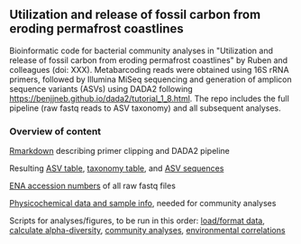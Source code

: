 ## Utilization and release of fossil carbon from eroding permafrost coastlines

Bioinformatic code for bacterial community analyses in "Utilization and release of fossil carbon from eroding permafrost coastlines" by Ruben and colleagues (doi: XXX). Metabarcoding reads were obtained using 16S rRNA primers, followed by Illumina MiSeq sequencing and generation of amplicon sequence variants (ASVs) using DADA2 following https://benjjneb.github.io/dada2/tutorial_1_8.html. The repo includes the full pipeline (raw fastq reads to ASV taxonomy) and all subsequent analyses.

### Overview of content

[Rmarkdown](yedomaBacteria.Rmd) describing primer clipping and DADA2 pipeline 

Resulting [ASV table](seqtab.txt), [taxonomy table](tax.txt), and [ASV sequences](ASV.fasta)

[ENA accession numbers](ENA_accessions.txt) of all raw fastq files

[Physicochemical data and sample info](metadata.txt), needed for community analyses

Scripts for analyses/figures, to be run in this order: [load/format data](DataLoad.R), [calculate alpha-diversity](RarefacDiversity.R), [community analyses](Res_Communities.R), [environmental correlations](Res_Correlations.R)

